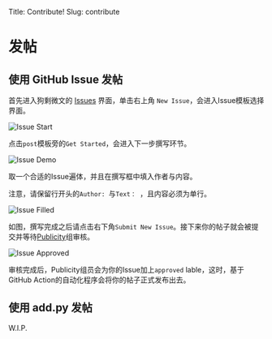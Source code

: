 Title: Contribute!
Slug: contribute

# 发帖

## 使用 GitHub Issue 发帖

首先进入狗剩微文的 [Issues](https://github.com/loongson-community/micronews/issues) 界面，单击右上角 `New Issue`，会进入Issue模板选择界面。

![Issue Start](|static|/images/contribute_issue_start.png)

点击`post`模板旁的`Get Started`，会进入下一步撰写环节。

![Issue Demo](|static|/images/contribute_issue_demo.png)

取一个合适的Issue遍体，并且在撰写框中填入作者与内容。

注意，请保留行开头的`Author: `与`Text： `，且内容必须为单行。

![Issue Filled](|static|/images/contribute_issue_filled.png)

如图，撰写完成之后请点击右下角`Submit New Issue`。接下来你的帖子就会被提交并等待[Publicity](https://github.com/orgs/loongson-community/teams/publicity)组审核。

![Issue Approved](|static|/images/contribute_issue_approved.png)

审核完成后，Publicity组员会为你的Issue加上`approved` lable，这时，基于GitHub Action的自动化程序会将你的帖子正式发布出去。

## 使用 add.py 发帖

W.I.P.
